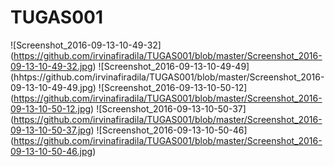 # TUGAS001


![Screenshot_2016-09-13-10-49-32] (https://github.com/irvinafiradila/TUGAS001/blob/master/Screenshot_2016-09-13-10-49-32.jpg)
![Screenshot_2016-09-13-10-49-49] (hhtps://github.com/irvinafiradila/TUGAS001/blob/master/Screenshot_2016-09-13-10-49-49.jpg)
![Screenshot_2016-09-13-10-50-12] (https://github.com/irvinafiradila/TUGAS001/blob/master/Screenshot_2016-09-13-10-50-12.jpg)
![Screenshot_2016-09-13-10-50-37] (https://github.com/irvinafiradila/TUGAS001/blob/master/Screenshot_2016-09-13-10-50-37.jpg)
![Screenshot_2016-09-13-10-50-46] (https://github.com/irvinafiradila/TUGAS001/blob/master/Screenshot_2016-09-13-10-50-46.jpg)


